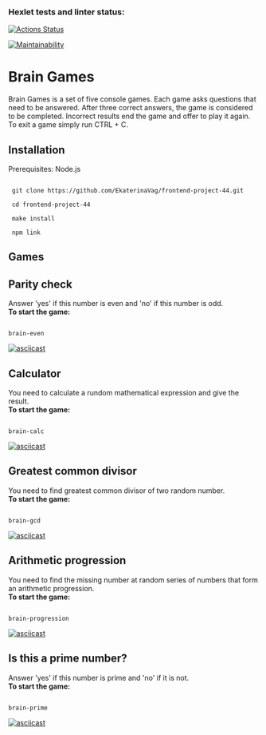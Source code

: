 ### Hexlet tests and linter status:
[![Actions Status](https://github.com/EkaterinaVag/frontend-project-44/workflows/hexlet-check/badge.svg)](https://github.com/EkaterinaVag/frontend-project-44/actions)

[![Maintainability](https://api.codeclimate.com/v1/badges/f6627355ba73790e513f/maintainability)](https://codeclimate.com/github/EkaterinaVag/frontend-project-44/maintainability)

# Brain Games
Brain Games is a set of five console games.
Each game asks questions that need to be answered. After three correct answers, the game is considered to be completed. Incorrect results end the game and offer to play it again.\
To exit a game simply run CTRL + C.

## Installation
Prerequisites: Node.js 
```

 git clone https://github.com/EkaterinaVag/frontend-project-44.git

 cd frontend-project-44

 make install

 npm link
```

## Games

## Parity check
Answer 'yes' if this number is even and 'no' if this number is odd.\
**To start the game:**
```

brain-even
```

[![asciicast](https://asciinema.org/a/573892.svg)](https://asciinema.org/a/573892)

## Calculator
You need to calculate a rundom mathematical expression and give the result.\
**To start the game:**
```

brain-calc
```

[![asciicast](https://asciinema.org/a/575893.svg)](https://asciinema.org/a/575893)

## Greatest common divisor
You need to find greatest common divisor of two random number.\
**To start the game:**
```

brain-gcd
```

[![asciicast](https://asciinema.org/a/576399.svg)](https://asciinema.org/a/576399)

## Arithmetic progression
You need to find the missing number at random series of numbers that form an arithmetic progression.\
**To start the game:**
```

brain-progression
```

[![asciicast](https://asciinema.org/a/577005.svg)](https://asciinema.org/a/577005)

## Is this a prime number?
Answer 'yes' if this number is prime and 'no' if it is not.\
**To start the game:**
```

brain-prime
```

[![asciicast](https://asciinema.org/a/577010.svg)](https://asciinema.org/a/577010)